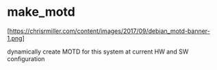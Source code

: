 # make_motd

[https://chrisrmiller.com/content/images/2017/09/debian_motd-banner-1.png]


dynamically create  MOTD for this system at current HW and SW configuration


